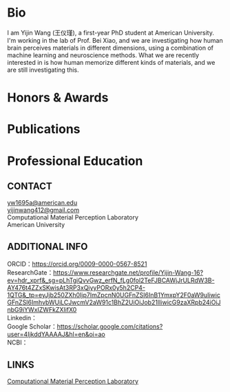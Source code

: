 # Bio
I am Yijin Wang (王仪瑾), a first-year PhD student at American University. I'm working in the lab of Prof. Bei Xiao, and we are investigating how human brain perceives materials in different dimensions, using a combination of machine learning and neuroscience methods. What we are recently interested in is how human memorize different kinds of materials, and we are still investigating this.  

# Honors & Awards

# Publications

# Professional Education

## CONTACT
yw1695a@american.edu  
yijinwang412@gmail.com  
Computational Material Perception Laboratory   
American University  

## ADDITIONAL INFO
ORCID：https://orcid.org/0009-0000-0567-8521  
ResearchGate：https://www.researchgate.net/profile/Yijin-Wang-16?ev=hdr_xprf&_sg=pLhTgiQvvGwz_erfN_fLg0fol2TeFJBCAWjJrULRdW3B-AY476t4ZZxSKwisAt3RP3xQiyyPORx0y5h2CP4-1QTG&_tp=eyJjb250ZXh0Ijp7ImZpcnN0UGFnZSI6InB1YmxpY2F0aW9uIiwicGFnZSI6ImhvbWUiLCJwcmV2aW91c1BhZ2UiOiJob21lIiwicG9zaXRpb24iOiJnbG9iYWxIZWFkZXIifX0  
Linkedin：  
Google Scholar：https://scholar.google.com/citations?user=4IjkddYAAAAJ&hl=en&oi=ao  
NCBI：  

## LINKS
[Computational Material Perception Laboratory](https://sites.google.com/site/beixiao/home?authuser=0)
